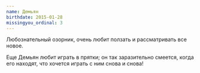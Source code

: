 ```yaml
---
name: Демьян
birthdate: 2015-01-28
missingyou_ordinal: 3
---
```

Любознательный озорник, очень любит ползать и рассматривать все новое.

Еще Демьян любит играть в прятки; он так заразительно смеется, когда его находят, что хочется играть с ним снова
и снова!
